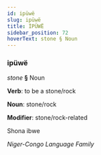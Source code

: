 ```yaml
---
id: ipüwë
slug: ipüwë
title: İPÜWË
sidebar_position: 72
hoverText: stone § Noun
---
```


### ipüwë

*stone* **§** Noun

**Verb**: to be a stone/rock

**Noun**: stone/rock

**Modifier**: stone/rock-related

Shona ibwe 

*Niger-Congo Language Family*